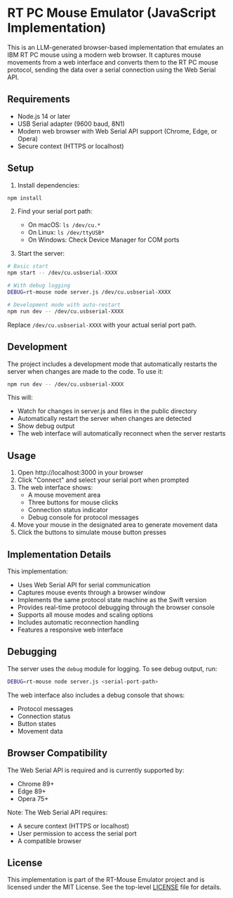 # RT PC Mouse Emulator (JavaScript Implementation)

This is an LLM-generated browser-based implementation that emulates an IBM RT PC mouse using a modern web browser. It captures mouse movements from a web interface and converts them to the RT PC mouse protocol, sending the data over a serial connection using the Web Serial API.

## Requirements

- Node.js 14 or later
- USB Serial adapter (9600 baud, 8N1)
- Modern web browser with Web Serial API support (Chrome, Edge, or Opera)
- Secure context (HTTPS or localhost)

## Setup

1. Install dependencies:
```bash
npm install
```

2. Find your serial port path:
   - On macOS: `ls /dev/cu.*`
   - On Linux: `ls /dev/ttyUSB*`
   - On Windows: Check Device Manager for COM ports

3. Start the server:
```bash
# Basic start
npm start -- /dev/cu.usbserial-XXXX

# With debug logging
DEBUG=rt-mouse node server.js /dev/cu.usbserial-XXXX

# Development mode with auto-restart
npm run dev -- /dev/cu.usbserial-XXXX
```

Replace `/dev/cu.usbserial-XXXX` with your actual serial port path.

## Development

The project includes a development mode that automatically restarts the server when changes are made to the code. To use it:

```bash
npm run dev -- /dev/cu.usbserial-XXXX
```

This will:
- Watch for changes in server.js and files in the public directory
- Automatically restart the server when changes are detected
- Show debug output
- The web interface will automatically reconnect when the server restarts

## Usage

1. Open http://localhost:3000 in your browser
2. Click "Connect" and select your serial port when prompted
3. The web interface shows:
   - A mouse movement area
   - Three buttons for mouse clicks
   - Connection status indicator
   - Debug console for protocol messages
4. Move your mouse in the designated area to generate movement data
5. Click the buttons to simulate mouse button presses

## Implementation Details

This implementation:
- Uses Web Serial API for serial communication
- Captures mouse events through a browser window
- Implements the same protocol state machine as the Swift version
- Provides real-time protocol debugging through the browser console
- Supports all mouse modes and scaling options
- Includes automatic reconnection handling
- Features a responsive web interface

## Debugging

The server uses the `debug` module for logging. To see debug output, run:

```bash
DEBUG=rt-mouse node server.js <serial-port-path>
```

The web interface also includes a debug console that shows:
- Protocol messages
- Connection status
- Button states
- Movement data

## Browser Compatibility

The Web Serial API is required and is currently supported by:
- Chrome 89+
- Edge 89+
- Opera 75+

Note: The Web Serial API requires:
- A secure context (HTTPS or localhost)
- User permission to access the serial port
- A compatible browser

## License

This implementation is part of the RT-Mouse Emulator project and is licensed under the MIT License. See the top-level [LICENSE](../LICENSE) file for details. 